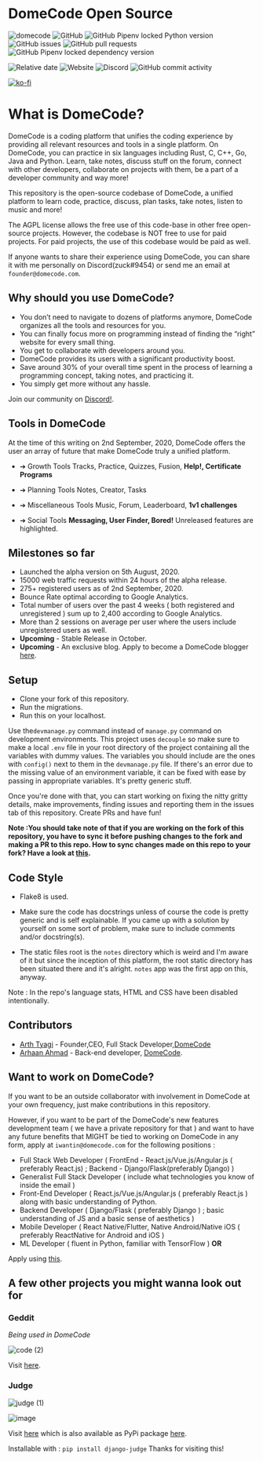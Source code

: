 # DomeCode Open Source

![domecode](https://user-images.githubusercontent.com/41021374/89816875-e9909280-db64-11ea-8b93-484239dfa8d7.png)
![GitHub](https://img.shields.io/github/license/the-domecode/domecode-opensource)
![GitHub Pipenv locked Python version](https://img.shields.io/github/pipenv/locked/python-version/the-domecode/domecode-opensource)
![GitHub issues](https://img.shields.io/github/issues-raw/the-domecode/domecode-opensource)
![GitHub pull requests](https://img.shields.io/github/issues-pr/the-domecode/domecode-opensource)
![GitHub Pipenv locked dependency version](https://img.shields.io/github/pipenv/locked/dependency-version/the-domecode/domecode-opensource/django)

![Relative date](https://img.shields.io/date/1596609000?label=domecode%20)
![Website](https://img.shields.io/website?down_color=red&down_message=down%20for%20maintenance&label=domecode%20status&up_color=blue&up_message=online&url=https%3A%2F%2Fdomecode.com%2F)
![Discord](https://img.shields.io/discord/723603615582912512?color=black&logo=discord&logoColor=white)
![GitHub commit activity](https://img.shields.io/github/commit-activity/m/the-domecode/domecode-opensource)

[![ko-fi](https://www.ko-fi.com/img/githubbutton_sm.svg)](https://ko-fi.com/C0C4226J0)

# What is DomeCode?

DomeCode is a coding platform that unifies the coding experience by providing all relevant resources and tools in a single platform.
On DomeCode, you can practice in six languages including Rust, C, C++, Go, Java and Python. Learn, take notes, discuss stuff on the forum, connect with other developers, collaborate on projects with them, be a part of a developer community and way more!

This repository is the open-source codebase of DomeCode, a unified platform to learn code, practice, discuss, plan tasks, take notes, listen to music and more!

The AGPL license allows the free use of this code-base in other free open-source projects. However, the codebase is NOT free to use for paid projects. For paid projects, the use of this codebase would be paid as well.

If anyone wants to share their experience using DomeCode, you can share it with me personally on Discord(zuck#9454) or send me an email at `founder@domecode.com`.

## Why should you use DomeCode?

- You don’t need to navigate to dozens of platforms anymore, DomeCode organizes all the tools and resources for you.
- You can finally focus more on programming instead of finding the “right” website for every small thing.
- You get to collaborate with developers around you.
- DomeCode provides its users with a significant productivity boost.
- Save around 30% of your overall time spent in the process of learning a programming concept, taking notes, and practicing it.
- You simply get more without any hassle.

Join our community on [Discord!](https://discord.gg/ZwTJPNB).

## Tools in DomeCode

At the time of this writing on 2nd September, 2020,
DomeCode offers the user an array of future that make DomeCode truly a unified platform.

* ➔ Growth Tools
Tracks, Practice, Quizzes, Fusion, **Help!, Certificate Programs**

* ➔ Planning Tools 
Notes, Creator, Tasks

* ➔ Miscellaneous Tools
Music, Forum, Leaderboard, **1v1 challenges**

* ➔ Social Tools
**Messaging, User Finder, Bored!**
Unreleased features are highlighted.

## Milestones so far

- Launched the alpha version on 5th August, 2020.
- 15000 web traffic requests within 24 hours of the alpha release.
- 275+ registered users as of 2nd September, 2020.
- Bounce Rate optimal according to Google Analytics.
- Total number of users over the past 4 weeks ( both registered and unregistered ) sum up to 2,400 according to Google Analytics.
- More than 2 sessions on average per user where the users include unregistered users as well.
- **Upcoming** - Stable Release in October.
- **Upcoming** - An exclusive blog. Apply to become a DomeCode blogger [here](https://forms.gle/8Q6gQYBJxsKYgxMP7).

## Setup

* Clone your fork of this repository. 
* Run the migrations.
* Run this on your localhost.

Use the`devmanage.py` command instead of `manage.py` command on development environments.
This project uses `decouple` so make sure to make a local `.env` file in your root directory of the project containing all the variables with dummy values.
The variables you should include are the ones with `config()` next to them in the `devmanage.py` file. If there's an error due to the missing value of an environment variable, it can be fixed with ease by passing in appropriate variables. It's pretty generic stuff. 

Once you're done with that, you can start working on fixing the nitty gritty details, make improvements, finding issues and reporting them in the issues tab of this repository. Create PRs and have fun!

**Note :You should take note of that if you are working on the fork of this repository, you have to sync it before pushing changes to the fork and making a PR to this repo. How to sync changes made on this repo to your fork? Have a look at [this](https://docs.github.com/en/github/collaborating-with-issues-and-pull-requests/syncing-a-fork).**

## Code Style

* Flake8 is used.

* Make sure the code has docstrings unless of course the code is pretty generic and is self explainable. If you came up with a solution by yourself on some sort of problem, make sure to include comments and/or docstring(s).

* The static files root is the `notes` directory which is weird and I'm aware of it but since the inception of this platform, the root static directory has been situated there and it's alright. `notes` app was the first app on this, anyway.

Note : In the repo's language stats, HTML and CSS have been disabled intentionally.

## Contributors

* [Arth Tyagi](https://github.com/arthtyagi) - Founder,CEO, Full Stack Developer,[DomeCode](https://domecode.com/)
* [Arhaan Ahmad](https://github.com/Arhaan) - Back-end developer, [DomeCode](https://domecode.com/).

## Want to work on DomeCode?

If you want to be an outside collaborator with involvement in DomeCode at your own frequency, just make contributions in this repository.

However, if you want to be part of the DomeCode's new features development team ( we have a private repository for that ) and want to have any future benefits that MIGHT be tied to working on DomeCode in any form, apply at `iwantin@domecode.com` for the following positions :

* Full Stack Web Developer ( FrontEnd - React.js/Vue.js/Angular.js ( preferably React.js) ; Backend - Django/Flask(preferably Django) )
* Generalist Full Stack Developer ( include what technologies you know of inside the email )
* Front-End Developer ( React.js/Vue.js/Angular.js ( preferably React.js ) along with basic understanding of Python.
* Backend Developer ( Django/Flask ( preferably Django ) ; basic understanding of JS and a basic sense of aesthetics )
* Mobile Developer ( React Native/Flutter, Native Android/Native iOS ( preferably ReactNative for Android and iOS )
* ML Developer ( fluent in Python, familiar with TensorFlow )
**OR**

Apply using [this](https://forms.gle/Y4Cza1i3yxdsWRvo7).

## A few other projects you might wanna look out for

### Geddit

_Being used in DomeCode_

![code (2)](https://user-images.githubusercontent.com/41021374/86322013-c1ee0680-bc57-11ea-8152-ca67856d9df4.png)

Visit [here](https://github.com/arthtyagi/geddit/).

### Judge

![judge (1)](https://user-images.githubusercontent.com/41021374/88198064-eccce880-cc60-11ea-8356-c86f7caddac8.png)

![image](https://user-images.githubusercontent.com/41021374/88192318-0454a300-cc5a-11ea-9b2a-1baa9597b957.png)

Visit [here](https://github.com/arthtyagi/judge) which is also available as PyPi package [here](https://pypi.org/project/django-judge/).

Installable with : `pip install django-judge`
Thanks for visiting this!


 
